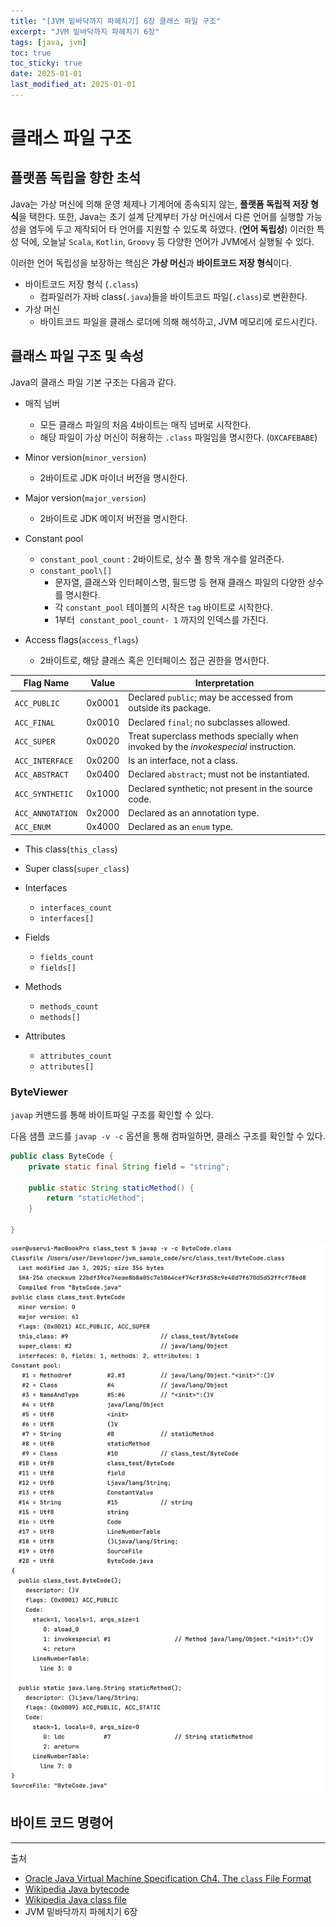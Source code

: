 ```yaml
---
title: "[JVM 밑바닥까지 파헤치기] 6장 클래스 파일 구조"
excerpt: "JVM 밑바닥까지 파헤치기 6장"
tags: [java, jvm]
toc: true
toc_sticky: true
date: 2025-01-01
last_modified_at: 2025-01-01
---
```


# 클래스 파일 구조

## 플랫폼 독립을 향한 초석

Java는 가상 머신에 의해 운영 체제나 기계어에 종속되지 않는, **플랫폼 독립적 저장 형식**을 택한다. 또한, Java는 초기 설계 단계부터 가상 머신에서 다른 언어를 실행할 가능성을 염두에 두고 제작되어 타 언어를 지원할 수 있도록 하였다. (**언어 독립성**) 이러한 특성 덕에, 오늘날 `Scala`, `Kotlin`, `Groovy` 등 다양한 언어가 JVM에서 실행될 수 있다.

이러한 언어 독립성을 보장하는 핵심은 **가상 머신**과 **바이트코드 저장 형식**이다. 

- 바이트코드 저장 형식 (`.class`) 
	- 컴파일러가 자바 class(`.java`)들을 바이트코드 파일(`.class`)로 변환한다.
- 가상 머신 
	- 바이트코드 파일을 클래스 로더에 의해 해석하고, JVM 메모리에 로드시킨다.

## 클래스 파일 구조 및 속성

Java의 클래스 파일 기본 구조는 다음과 같다.

- 매직 넘버 
	- 모든 클래스 파일의 처음 4바이트는 매직 넘버로 시작한다.
	- 해당 파일이 가상 머신이 허용하는 `.class` 파일임을 명시한다.  (`OXCAFEBABE`)

- Minor version(`minor_version`)
	- 2바이트로 JDK 마이너 버전을 명시한다.
- Major version(`major_version`)
	- 2바이트로 JDK 메이저 버전을 명시한다.

- Constant pool
	- `constant_pool_count` : 2바이트로, 상수 풀 항목 개수를 알려준다.
	- `constant_pool\[]` 
		- 문자열, 클래스와 인터페이스명, 필드명 등 현재 클래스 파일의 다양한 상수를 명시한다.
		- 각 `constant_pool` 테이블의 시작은 `tag` 바이트로 시작한다.
		- 1부터  `constant_pool_count- 1` 까지의 인덱스를 가진다.

- Access flags(`access_flags`)
	- 2바이트로, 해당 클래스 혹은 인터페이스 접근 권한을 명시한다.

| Flag Name        | Value  | Interpretation                                                                      |
| ---------------- | ------ | ----------------------------------------------------------------------------------- |
| `ACC_PUBLIC`     | 0x0001 | Declared `public`; may be accessed from outside its package.                        |
| `ACC_FINAL`      | 0x0010 | Declared `final`; no subclasses allowed.                                            |
| `ACC_SUPER`      | 0x0020 | Treat superclass methods specially when invoked by the _invokespecial_ instruction. |
| `ACC_INTERFACE`  | 0x0200 | Is an interface, not a class.                                                       |
| `ACC_ABSTRACT`   | 0x0400 | Declared `abstract`; must not be instantiated.                                      |
| `ACC_SYNTHETIC`  | 0x1000 | Declared synthetic; not present in the source code.                                 |
| `ACC_ANNOTATION` | 0x2000 | Declared as an annotation type.                                                     |
| `ACC_ENUM`       | 0x4000 | Declared as an `enum` type.                                                         |

- This class(`this_class`)
- Super class(`super_class`)

- Interfaces
	- `interfaces_count`
	- `interfaces[]`
- Fields 
	- `fields_count`
	- `fields[]`
- Methods
	- `methods_count`
	- `methods[]`
- Attributes
	- `attributes_count`
	- `attributes[]`

### ByteViewer

`javap` 커맨드를 통해 바이트파일 구조를 확인할 수 있다.

다음 샘플 코드를 `javap -v -c` 옵션을 통해 컴파일하면, 클래스 구조를 확인할 수 있다.

```java
public class ByteCode {
    private static final String field = "string";

    public static String staticMethod() {
        return "staticMethod";
    }

}
```

![](/attatchments/20250101a77f9360.png)

## 바이트 코드 명령어 


---

출처

- [Oracle Java Virtual Machine Specification Ch4. The `class` File Format](https://docs.oracle.com/javase/specs/jvms/se8/html/jvms-4.html#jvms-4.9)
- [Wikipedia Java bytecode](https://en.wikipedia.org/wiki/Java_bytecode)
- [Wikipedia Java class file](https://en.wikipedia.org/wiki/Java_class_file)
- JVM 밑바닥까지 파헤치기 6장